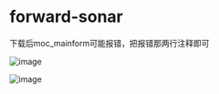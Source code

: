 # forward-sonar
下载后moc_mainform可能报错，把报错那两行注释即可

![image](https://github.com/user-attachments/assets/0f656e5b-2010-4194-a8d9-e3796f4c5a2b)

![image](https://github.com/user-attachments/assets/44033808-231c-48f4-a135-8296f457c2ad)
